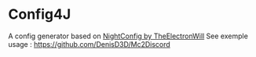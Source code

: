 # Config4J
A config generator based on [NightConfig by TheElectronWill](https://github.com/TheElectronWill/night-config)
See exemple usage : https://github.com/DenisD3D/Mc2Discord